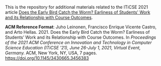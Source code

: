 This is the repository for additional materials related to the ITiCSE 2021 article [Does the Early Bird Catch the Worm? Earliness of Students' Work and its Relationship with Course Outcomes](https://doi.org/10.1145/3430665.3456383).

**ACM Reference Format**:
Juho Leinonen, Francisco Enrique Vicente Castro, and Arto Hellas. 2021.
Does the Early Bird Catch the Worm? Earliness of Students’ Work and
its Relationship with Course Outcomes. In *Proceedings of the 2021 ACM
Conference on Innovation and Technology in Computer Science Education
(ITiCSE ’21), June 26-July 1, 2021, Virtual Event, Germany.* ACM, New York,
NY, USA, 7 pages. https://doi.org/10.1145/3430665.3456383
